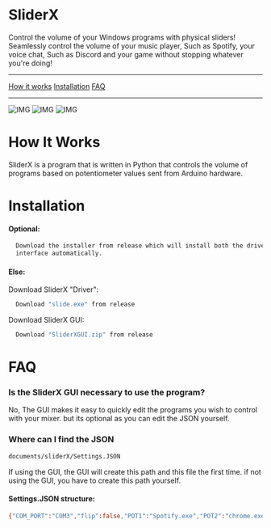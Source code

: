 # SliderX

Control the volume of your Windows programs with physical sliders!
Seamlessly control the volume of your music player, Such as Spotify, your voice chat, Such as Discord and your game
without stopping whatever you're doing!

------------
[How it works](#how_it_works)
[Installation](#installation)
[FAQ](#faq)

------------




![IMG](https://i.imgur.com/CNiqJJr.png)
![IMG](https://i.imgur.com/A8xBqW0.png)
![IMG](https://i.imgur.com/W9QA54D.png)



# How It Works
SliderX is a program that is written in Python that controls the volume of programs based on
potentiometer values sent from Arduino hardware.



# Installation

#### Optional:

```bash
  Download the installer from release which will install both the driver and the GUI
  interface automatically.
```
#### Else:
Download SliderX "Driver":

```bash
  Download "slide.exe" from release
```
Download SliderX GUI:

```bash
  Download "SliderXGUI.zip" from release
```

    
# FAQ

### Is the SliderX GUI necessary to use the program?

No, The GUI makes it easy to quickly edit the programs you wish to control with your mixer.
but its optional as you can edit the JSON yourself.

### Where can I find the JSON
```bash
documents/sliderX/Settings.JSON
```
If using the GUI, the GUI will create this path and this file the first time.
if not using the GUI, you have to create this path yourself.
#### Settings.JSON structure:
```bash
{"COM_PORT":"COM3","flip":false,"POT1":"Spotify.exe","POT2":"chrome.exe, firefox.exe","POT3":"Discord.exe","POT4":"example.exe, example2.exe"}
```
